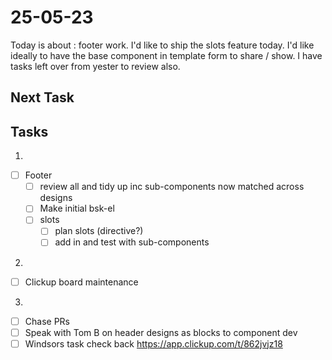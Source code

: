 # 25-05-23

Today is about : footer work. I'd like to ship the slots feature today. I'd like ideally to have the base component in template form to share / show.
I have tasks left over from yester to review also.

## Next Task


## Tasks
1.
- [ ] Footer
  - [ ] review all and tidy up inc sub-components now matched across designs
  - [ ] Make initial bsk-el
  - [ ] slots
      - [ ] plan slots (directive?)
      - [ ] add in and test with sub-components

2.
- [ ] Clickup board maintenance
3.
- [ ] Chase PRs
- [ ] Speak with Tom B on header designs as blocks to component dev
- [ ] Windsors task check back  https://app.clickup.com/t/862jvjz18